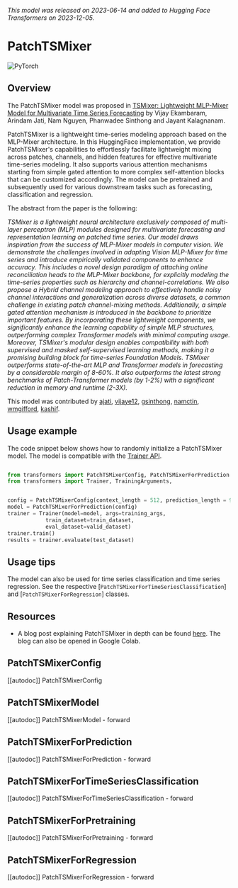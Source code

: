 <!--Copyright 2023 IBM and HuggingFace Inc. team. All rights reserved.

Licensed under the Apache License, Version 2.0 (the "License"); you may not use this file except in compliance with
the License. You may obtain a copy of the License at

http://www.apache.org/licenses/LICENSE-2.0

Unless required by applicable law or agreed to in writing, software distributed under the License is distributed on
an "AS IS" BASIS, WITHOUT WARRANTIES OR CONDITIONS OF ANY KIND, either express or implied. See the License for the
specific language governing permissions and limitations under the License.

⚠️ Note that this file is in Markdown but contain specific syntax for our doc-builder (similar to MDX) that may not be
rendered properly in your Markdown viewer.

-->
*This model was released on 2023-06-14 and added to Hugging Face Transformers on 2023-12-05.*

# PatchTSMixer

<div class="flex flex-wrap space-x-1">
<img alt="PyTorch" src="https://img.shields.io/badge/PyTorch-DE3412?style=flat&logo=pytorch&logoColor=white">
</div>

## Overview

The PatchTSMixer model was proposed in [TSMixer: Lightweight MLP-Mixer Model for Multivariate Time Series Forecasting](https://huggingface.co/papers/2306.09364) by Vijay Ekambaram, Arindam Jati, Nam Nguyen, Phanwadee Sinthong and Jayant Kalagnanam.


PatchTSMixer is a lightweight time-series modeling approach based on the MLP-Mixer architecture. In this HuggingFace implementation, we provide PatchTSMixer's capabilities to effortlessly facilitate lightweight mixing across patches, channels, and hidden features for effective multivariate time-series modeling. It also supports various attention mechanisms starting from simple gated attention to more complex self-attention blocks that can be customized accordingly. The model can be pretrained and subsequently used for various downstream tasks such as forecasting, classification and regression.


The abstract from the paper is the following:

*TSMixer is a lightweight neural architecture exclusively composed of multi-layer perceptron (MLP) modules designed for multivariate forecasting and representation learning on patched time series. Our model draws inspiration from the success of MLP-Mixer models in computer vision. We demonstrate the challenges involved in adapting Vision MLP-Mixer for time series and introduce empirically validated components to enhance accuracy. This includes a novel design paradigm of attaching online reconciliation heads to the MLP-Mixer backbone, for explicitly modeling the time-series properties such as hierarchy and channel-correlations. We also propose a Hybrid channel modeling approach to effectively handle noisy channel interactions and generalization across diverse datasets, a common challenge in existing patch channel-mixing methods. Additionally, a simple gated attention mechanism is introduced in the backbone to prioritize important features. By incorporating these lightweight components, we significantly enhance the learning capability of simple MLP structures, outperforming complex Transformer models with minimal computing usage. Moreover, TSMixer's modular design enables compatibility with both supervised and masked self-supervised learning methods, making it a promising building block for time-series Foundation Models. TSMixer outperforms state-of-the-art MLP and Transformer models in forecasting by a considerable margin of 8-60%. It also outperforms the latest strong benchmarks of Patch-Transformer models (by 1-2%) with a significant reduction in memory and runtime (2-3X).*

This model was contributed by [ajati](https://huggingface.co/ajati), [vijaye12](https://huggingface.co/vijaye12), 
[gsinthong](https://huggingface.co/gsinthong), [namctin](https://huggingface.co/namctin),
[wmgifford](https://huggingface.co/wmgifford), [kashif](https://huggingface.co/kashif).

## Usage example

The code snippet below shows how to randomly initialize a PatchTSMixer model. The model is compatible with the [Trainer API](../trainer).

```python

from transformers import PatchTSMixerConfig, PatchTSMixerForPrediction
from transformers import Trainer, TrainingArguments,


config = PatchTSMixerConfig(context_length = 512, prediction_length = 96)
model = PatchTSMixerForPrediction(config)
trainer = Trainer(model=model, args=training_args, 
            train_dataset=train_dataset,
            eval_dataset=valid_dataset)
trainer.train()
results = trainer.evaluate(test_dataset)
```

## Usage tips

The model can also be used for time series classification and time series regression. See the respective [`PatchTSMixerForTimeSeriesClassification`] and [`PatchTSMixerForRegression`] classes.

## Resources

- A blog post explaining PatchTSMixer in depth can be found [here](https://huggingface.co/blog/patchtsmixer). The blog can also be opened in Google Colab.

## PatchTSMixerConfig

[[autodoc]] PatchTSMixerConfig


## PatchTSMixerModel

[[autodoc]] PatchTSMixerModel
    - forward


## PatchTSMixerForPrediction

[[autodoc]] PatchTSMixerForPrediction
    - forward


## PatchTSMixerForTimeSeriesClassification

[[autodoc]] PatchTSMixerForTimeSeriesClassification
    - forward


## PatchTSMixerForPretraining

[[autodoc]] PatchTSMixerForPretraining
    - forward


## PatchTSMixerForRegression

[[autodoc]] PatchTSMixerForRegression
    - forward